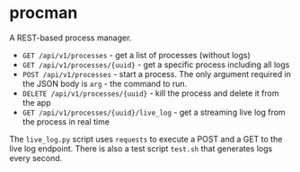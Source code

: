 # procman

A REST-based process manager.

- `GET /api/v1/processes` - get a list of processes (without logs)
- `GET /api/v1/processes/{uuid}` - get a specific process including all logs
- `POST /api/v1/processes` - start a process. The only argument required in the JSON body is `arg` - the command to run.
- `DELETE /api/v1/processes/{uuid}` - kill the process and delete it from the app
- `GET /api/v1/processes/{uuid}/live_log` - get a streaming live log from the process in real time

The `live_log.py` script uses `requests` to execute a POST and a GET to the live log endpoint. There is also a test script `test.sh` that generates logs every second.
